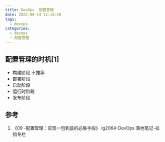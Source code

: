 ```yaml
---
title: DevOps  配置管理
date: 2022-06-14 12:14:28
tags:
  - devops
categories:
  - devops  
  - 配置管理
---
```


<p></p>
<!-- more -->


## 配置管理的时机[1]

+ 构建阶段
  不推荐
+ 部署阶段
+ 启动阶段
+ 运行时阶段
+ 发布阶段



## 参考
1. 《09 -配置管理：实现一包到底的必胜手段》  lg2064-DevOps 落地笔记-拉钩专栏

 